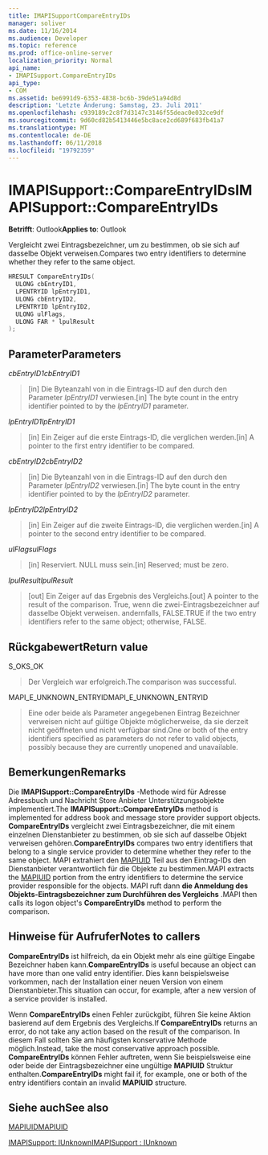 ```yaml
---
title: IMAPISupportCompareEntryIDs
manager: soliver
ms.date: 11/16/2014
ms.audience: Developer
ms.topic: reference
ms.prod: office-online-server
localization_priority: Normal
api_name:
- IMAPISupport.CompareEntryIDs
api_type:
- COM
ms.assetid: be6991d9-6353-4838-bc6b-39de51a94d8d
description: 'Letzte Änderung: Samstag, 23. Juli 2011'
ms.openlocfilehash: c939189c2c8f7d3147c3146f55deac0e032ce9df
ms.sourcegitcommit: 9d60cd82b5413446e5bc8ace2cd689f683fb41a7
ms.translationtype: MT
ms.contentlocale: de-DE
ms.lasthandoff: 06/11/2018
ms.locfileid: "19792359"
---
```

# <a name="imapisupportcompareentryids"></a><span data-ttu-id="39ecc-103">IMAPISupport::CompareEntryIDs</span><span class="sxs-lookup"><span data-stu-id="39ecc-103">IMAPISupport::CompareEntryIDs</span></span>

  
  
<span data-ttu-id="39ecc-104">**Betrifft**: Outlook</span><span class="sxs-lookup"><span data-stu-id="39ecc-104">**Applies to**: Outlook</span></span> 
  
<span data-ttu-id="39ecc-105">Vergleicht zwei Eintragsbezeichner, um zu bestimmen, ob sie sich auf dasselbe Objekt verweisen.</span><span class="sxs-lookup"><span data-stu-id="39ecc-105">Compares two entry identifiers to determine whether they refer to the same object.</span></span> 
  
```cpp
HRESULT CompareEntryIDs(
  ULONG cbEntryID1,
  LPENTRYID lpEntryID1,
  ULONG cbEntryID2,
  LPENTRYID lpEntryID2,
  ULONG ulFlags,
  ULONG FAR * lpulResult
);
```

## <a name="parameters"></a><span data-ttu-id="39ecc-106">Parameter</span><span class="sxs-lookup"><span data-stu-id="39ecc-106">Parameters</span></span>

 <span data-ttu-id="39ecc-107">_cbEntryID1_</span><span class="sxs-lookup"><span data-stu-id="39ecc-107">_cbEntryID1_</span></span>
  
> <span data-ttu-id="39ecc-108">[in] Die Byteanzahl von in die Eintrags-ID auf den durch den Parameter _lpEntryID1_ verwiesen.</span><span class="sxs-lookup"><span data-stu-id="39ecc-108">[in] The byte count in the entry identifier pointed to by the  _lpEntryID1_ parameter.</span></span> 
    
 <span data-ttu-id="39ecc-109">_lpEntryID1_</span><span class="sxs-lookup"><span data-stu-id="39ecc-109">_lpEntryID1_</span></span>
  
> <span data-ttu-id="39ecc-110">[in] Ein Zeiger auf die erste Eintrags-ID, die verglichen werden.</span><span class="sxs-lookup"><span data-stu-id="39ecc-110">[in] A pointer to the first entry identifier to be compared.</span></span>
    
 <span data-ttu-id="39ecc-111">_cbEntryID2_</span><span class="sxs-lookup"><span data-stu-id="39ecc-111">_cbEntryID2_</span></span>
  
> <span data-ttu-id="39ecc-112">[in] Die Byteanzahl von in die Eintrags-ID auf den durch den Parameter _lpEntryID2_ verwiesen.</span><span class="sxs-lookup"><span data-stu-id="39ecc-112">[in] The byte count in the entry identifier pointed to by the  _lpEntryID2_ parameter.</span></span> 
    
 <span data-ttu-id="39ecc-113">_lpEntryID2_</span><span class="sxs-lookup"><span data-stu-id="39ecc-113">_lpEntryID2_</span></span>
  
> <span data-ttu-id="39ecc-114">[in] Ein Zeiger auf die zweite Eintrags-ID, die verglichen werden.</span><span class="sxs-lookup"><span data-stu-id="39ecc-114">[in] A pointer to the second entry identifier to be compared.</span></span>
    
 <span data-ttu-id="39ecc-115">_ulFlags_</span><span class="sxs-lookup"><span data-stu-id="39ecc-115">_ulFlags_</span></span>
  
> <span data-ttu-id="39ecc-116">[in] Reserviert. NULL muss sein.</span><span class="sxs-lookup"><span data-stu-id="39ecc-116">[in] Reserved; must be zero.</span></span>
    
 <span data-ttu-id="39ecc-117">_lpulResult_</span><span class="sxs-lookup"><span data-stu-id="39ecc-117">_lpulResult_</span></span>
  
> <span data-ttu-id="39ecc-118">[out] Ein Zeiger auf das Ergebnis des Vergleichs.</span><span class="sxs-lookup"><span data-stu-id="39ecc-118">[out] A pointer to the result of the comparison.</span></span> <span data-ttu-id="39ecc-119">True, wenn die zwei-Eintragsbezeichner auf dasselbe Objekt verweisen. andernfalls, FALSE.</span><span class="sxs-lookup"><span data-stu-id="39ecc-119">TRUE if the two entry identifiers refer to the same object; otherwise, FALSE.</span></span>
    
## <a name="return-value"></a><span data-ttu-id="39ecc-120">Rückgabewert</span><span class="sxs-lookup"><span data-stu-id="39ecc-120">Return value</span></span>

<span data-ttu-id="39ecc-121">S_OK</span><span class="sxs-lookup"><span data-stu-id="39ecc-121">S_OK</span></span> 
  
> <span data-ttu-id="39ecc-122">Der Vergleich war erfolgreich.</span><span class="sxs-lookup"><span data-stu-id="39ecc-122">The comparison was successful.</span></span>
    
<span data-ttu-id="39ecc-123">MAPI_E_UNKNOWN_ENTRYID</span><span class="sxs-lookup"><span data-stu-id="39ecc-123">MAPI_E_UNKNOWN_ENTRYID</span></span> 
  
> <span data-ttu-id="39ecc-124">Eine oder beide als Parameter angegebenen Eintrag Bezeichner verweisen nicht auf gültige Objekte möglicherweise, da sie derzeit nicht geöffneten und nicht verfügbar sind.</span><span class="sxs-lookup"><span data-stu-id="39ecc-124">One or both of the entry identifiers specified as parameters do not refer to valid objects, possibly because they are currently unopened and unavailable.</span></span>
    
## <a name="remarks"></a><span data-ttu-id="39ecc-125">Bemerkungen</span><span class="sxs-lookup"><span data-stu-id="39ecc-125">Remarks</span></span>

<span data-ttu-id="39ecc-126">Die **IMAPISupport::CompareEntryIDs** -Methode wird für Adresse Adressbuch und Nachricht Store Anbieter Unterstützungsobjekte implementiert.</span><span class="sxs-lookup"><span data-stu-id="39ecc-126">The **IMAPISupport::CompareEntryIDs** method is implemented for address book and message store provider support objects.</span></span> <span data-ttu-id="39ecc-127">**CompareEntryIDs** vergleicht zwei Eintragsbezeichner, die mit einem einzelnen Dienstanbieter zu bestimmen, ob sie sich auf dasselbe Objekt verweisen gehören.</span><span class="sxs-lookup"><span data-stu-id="39ecc-127">**CompareEntryIDs** compares two entry identifiers that belong to a single service provider to determine whether they refer to the same object.</span></span> <span data-ttu-id="39ecc-128">MAPI extrahiert den [MAPIUID](mapiuid.md) Teil aus den Eintrag-IDs den Dienstanbieter verantwortlich für die Objekte zu bestimmen.</span><span class="sxs-lookup"><span data-stu-id="39ecc-128">MAPI extracts the [MAPIUID](mapiuid.md) portion from the entry identifiers to determine the service provider responsible for the objects.</span></span> <span data-ttu-id="39ecc-129">MAPI ruft dann **die Anmeldung des Objekts-Eintragsbezeichner zum Durchführen des Vergleichs** .</span><span class="sxs-lookup"><span data-stu-id="39ecc-129">MAPI then calls its logon object's **CompareEntryIDs** method to perform the comparison.</span></span> 
  
## <a name="notes-to-callers"></a><span data-ttu-id="39ecc-130">Hinweise für Aufrufer</span><span class="sxs-lookup"><span data-stu-id="39ecc-130">Notes to callers</span></span>

 <span data-ttu-id="39ecc-131">**CompareEntryIDs** ist hilfreich, da ein Objekt mehr als eine gültige Eingabe Bezeichner haben kann.</span><span class="sxs-lookup"><span data-stu-id="39ecc-131">**CompareEntryIDs** is useful because an object can have more than one valid entry identifier.</span></span> <span data-ttu-id="39ecc-132">Dies kann beispielsweise vorkommen, nach der Installation einer neuen Version von einem Dienstanbieter.</span><span class="sxs-lookup"><span data-stu-id="39ecc-132">This situation can occur, for example, after a new version of a service provider is installed.</span></span> 
  
<span data-ttu-id="39ecc-133">Wenn **CompareEntryIDs** einen Fehler zurückgibt, führen Sie keine Aktion basierend auf dem Ergebnis des Vergleichs.</span><span class="sxs-lookup"><span data-stu-id="39ecc-133">If **CompareEntryIDs** returns an error, do not take any action based on the result of the comparison.</span></span> <span data-ttu-id="39ecc-134">In diesem Fall sollten Sie am häufigsten konservative Methode möglich.</span><span class="sxs-lookup"><span data-stu-id="39ecc-134">Instead, take the most conservative approach possible.</span></span> <span data-ttu-id="39ecc-135">**CompareEntryIDs** können Fehler auftreten, wenn Sie beispielsweise eine oder beide der Eintragsbezeichner eine ungültige **MAPIUID** Struktur enthalten.</span><span class="sxs-lookup"><span data-stu-id="39ecc-135">**CompareEntryIDs** might fail if, for example, one or both of the entry identifiers contain an invalid **MAPIUID** structure.</span></span> 
  
## <a name="see-also"></a><span data-ttu-id="39ecc-136">Siehe auch</span><span class="sxs-lookup"><span data-stu-id="39ecc-136">See also</span></span>



[<span data-ttu-id="39ecc-137">MAPIUID</span><span class="sxs-lookup"><span data-stu-id="39ecc-137">MAPIUID</span></span>](mapiuid.md)
  
[<span data-ttu-id="39ecc-138">IMAPISupport: IUnknown</span><span class="sxs-lookup"><span data-stu-id="39ecc-138">IMAPISupport : IUnknown</span></span>](imapisupportiunknown.md)

